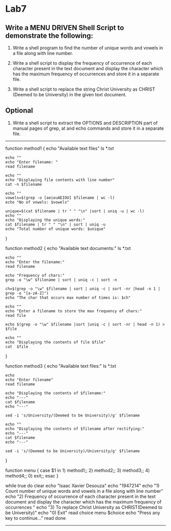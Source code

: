 # Lab7

## Write a MENU DRIVEN Shell Script to demonstrate the following:
1. Write a shell program to find the number of unique words and vowels in a file along with line number. 

2. Write a shell script to display the frequency of occurrence of each character present in the text document and display the character which has the maximum frequency of occurrences and store it in a separate file.

3. Write a shell script to replace the string Christ University as CHRIST (Deemed to be University) in the given text document.

## Optional
1. Write a shell script to extract the OPTIONS and DESCRIPTION part of manual pages of grep, at and echo commands and store it in a separate file.

***
function method1 {
	echo "Available text files"
	ls *.txt

	echo ""
	echo "Enter filename: "
	read filename
	
	echo ""
	echo "Displaying file contents with line number"
	cat -n $filename
	
	echo ""
	vowels=$(grep -o [aeiouAEIOU] $filename | wc -l)
	echo "No of vowels: $vowels"

	unique=$(cat $filename | tr " " "\n" |sort | uniq -u | wc -l)
	echo ""
	echo "Displaying the unique words:"
	cat $filename | tr " " "\n" | sort | uniq -u
	echo "Total number of unique words: $unique"
}

function method2 {
	echo "Available text documents:"
	ls *.txt

	echo ""
	echo "Enter the filename:"
	read filename

	echo "Frequency of chars:"
	grep -o "\w" $filename | sort | uniq -c | sort -n

	ch=$(grep -o "\w" $filename | sort | uniq -c | sort -nr |head -n 1 | grep -o "[a-zA-Z]")
	echo "The char that occurs max number of times is: $ch"

	echo ""
	echo "Enter a filename to store the max frequency of chars:"
	read file

	echo $(grep -o "\w" $filename |sort |uniq -c | sort -nr | head -n 1) > $file

	echo ""
	echo "Displaying the contents of file $file"
	cat  $file


}

function method3 {
	echo "Available text files:"
	ls *.txt

	echo
	echo "Enter filename"
	read filename

	echo "Displaying the contents of $filename:"
	echo "---"
	cat $filename
	echo "---"

	sed -i 's/University/(Deemed to be University)/g' $filename
	
	echo ""
	echo "Displaying the contents of $filename after rectifying:"
	echo "---"
	cat $filename
	echo "---"

	sed -i 's/(Deemed to be University)/University/g' $filename
}

function menu {
	case $1 in
		1) method1;;
		2) method2;;
		3) method3;;
		4) method4;;
		0) exit;;
	esac
}

while true
do
	clear
	echo "Isaac Xavier Desouza"
	echo "1947214"
	echo "1) Count number of unique words and vowels in a file along with line number"
	echo "2) Frequency of occurrence of each character present in the text document and display the character which has the maximum frequency of occurrences "
	echo "3) To replace Christ University as CHRIST(Deemed to be University)"
	echo "0) Exit"
	read choice
	menu $choice
	echo "Press any key to continue..."
	read
done
***
